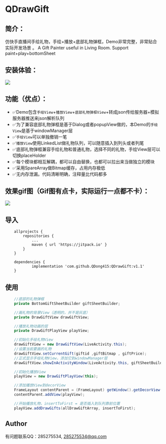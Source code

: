 # QDrawGift

## 简介：

仿快手直播间手绘礼物，手绘+播放+底部礼物弹框，Demo非常完整，非常贴合实际开发场景 。
A Gift Painter useful in Living Room. Support paint+play+bottomSheet

## 安装体验：
![](https://upload-images.jianshu.io/upload_images/26002059-83cf0b95754b2466.png)

## 功能（优点）：
- ✅Demo包含`手绘View`+`播放View`+`底部礼物弹框View`+转成json传给服务器+模拟服务器推送来json解析队列
- ✅为了兼容底部礼物弹框是基于Dialog或者popupView做的，本Demo的`手绘View`是基于windowManager层
- ✅`手绘View`可以单独撤销一笔
- ✅`播放View`使用LinkedList做礼物队列，可以随意插入到列头或者列尾
- ✅底部礼物弹框兼容手绘礼物和普通礼物，选择不同的礼物，手绘View层可以切换placeHolder
- ✅每个模块都相互解耦，都可以自由替换，也都可以拉出来当做独立的模块
- ✅采用SpareArray做Bitmap缓存，占用内存极低
- ✅无内存泄漏。代码清晰明确，注释量比代码都多

## 效果gif图（Gif图有点卡，实际运行一点都不卡）：
![](https://upload-images.jianshu.io/upload_images/26002059-48456ffa60a85222.gif)


## 导入
```
	allprojects {
		repositories {
			...
			maven { url 'https://jitpack.io' }
		}
	}

	dependencies {
	        implementation 'com.github.QDong415:QDrawGift:v1.1'
	}
```

## 使用

```java
    //底部的礼物弹框
    private BottomGiftSheetBuilder giftSheetBuilder;

    //画礼物的背景View（透明的，并不是灰底）
    private DrawGiftView drawGiftView;

    //播放礼物动画的层
    private DrawGiftPlayView playView;
```

```java
    //初始化手绘礼物View
    drawGiftView = new DrawGiftView(LiveActivity.this);
    //设置当前要画的礼物
    drawGiftView.setCurrentGift(giftid ,giftBitmap , giftPrice);
    //正式显示手绘礼物View，添加它到windowManager层
    drawGiftView.showInActivityWindow(LiveActivity.this, giftSheetBuilder.mDialog.getContentView().getHeight());
```

```java
    //初始化播放View
    playView = new DrawGiftPlayView(this);

    //添加播放View到decorView
    FrameLayout contentParent = (FrameLayout) getWindow().getDecorView().findViewById(android.R.id.content);
    contentParent.addView(playView);

    //开始播放礼物，insertToFirst = 是否插入到队列靠前位置
    playView.addDrawGifts(allDrawGiftArray, insertToFirst);
```


## Author

有问题联系QQ：285275534, 285275534@qq.com